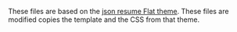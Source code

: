 These files are based on the [json resume Flat theme](https://www.npmjs.com/package/jsonresume-theme-flat). These files are modified copies the template and the CSS from that theme.